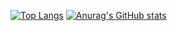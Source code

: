 [![Top Langs](https://github-readme-stats.vercel.app/api/top-langs/?username=Sueh-Tam)](https://github.com/anuraghazra/github-readme-stats)
[![Anurag's GitHub stats](https://github-readme-stats.vercel.app/api?username=Sueh-Tam&show_icons=true&theme=radical)](https://github.com/anuraghazra/github-readme-stats)
